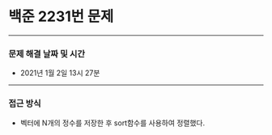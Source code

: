
# 백준 2231번 문제

---

### 문제 해결 날짜 및 시간

- 2021년 1월 2일 13시 27분

---

### 접근 방식
- 벡터에 N개의 정수를 저장한 후 sort함수를 사용하여 정렬했다.